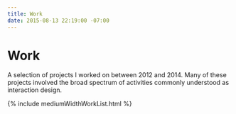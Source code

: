 ```yaml
---
title: Work
date: 2015-08-13 22:19:00 -07:00
---
```


<div class="cf">
    <div class="fl measure ph4 pb2 f4-m f3-l lh-copy">
        <h1>Work</h1>
        <p>A selection of projects I worked on between 2012 and 2014. Many of these projects involved the broad spectrum of activities commonly understood as interaction design.</p>
    </div>
</div>

{% include mediumWidthWorkList.html %}